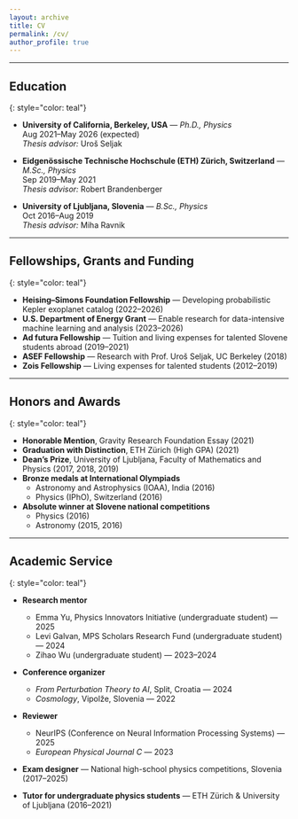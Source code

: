 ```yaml
---
layout: archive
title: CV
permalink: /cv/
author_profile: true
---
```


---

## Education
{: style="color: teal"}

- **University of California, Berkeley, USA** — *Ph.D., Physics*   
  Aug 2021–May 2026 (expected)  
  *Thesis advisor:* Uroš Seljak

- **Eidgenössische Technische Hochschule (ETH) Zürich, Switzerland** — *M.Sc., Physics*  
  Sep 2019–May 2021   
  *Thesis advisor:* Robert Brandenberger   

- **University of Ljubljana, Slovenia** — *B.Sc., Physics*     
  Oct 2016–Aug 2019   
  *Thesis advisor:* Miha Ravnik

---

## Fellowships, Grants and Funding
{: style="color: teal"}

- **Heising–Simons Foundation Fellowship** — Developing probabilistic Kepler exoplanet catalog (2022–2026)
- **U.S. Department of Energy Grant** — Enable research for data-intensive machine learning and analysis (2023–2026)
- **Ad futura Fellowship** — Tuition and living expenses for talented Slovene students abroad (2019–2021)
- **ASEF Fellowship** — Research with Prof. Uroš Seljak, UC Berkeley (2018)
- **Zois Fellowship** — Living expenses for talented students (2012–2019)

---

## Honors and Awards
{: style="color: teal"}

- **Honorable Mention**, Gravity Research Foundation Essay (2021)
- **Graduation with Distinction**, ETH Zürich (High GPA) (2021)
- **Dean’s Prize**, University of Ljubljana, Faculty of Mathematics and Physics (2017, 2018, 2019)
- **Bronze medals at International Olympiads**  
  - Astronomy and Astrophysics (IOAA), India (2016)  
  - Physics (IPhO), Switzerland (2016)
- **Absolute winner at Slovene national competitions**  
  - Physics (2016)  
  - Astronomy (2015, 2016)

---

## Academic Service
{: style="color: teal"}

- **Research mentor**  
  - Emma Yu, Physics Innovators Initiative (undergraduate student) — 2025  
  - Levi Galvan, MPS Scholars Research Fund (undergraduate student) — 2024  
  - Zihao Wu (undergraduate student) — 2023–2024  

- **Conference organizer**  
  - *From Perturbation Theory to AI*, Split, Croatia — 2024  
  - *Cosmology*, Vipolže, Slovenia — 2022

- **Reviewer**  
  - NeurIPS (Conference on Neural Information Processing Systems) — 2025  
  - *European Physical Journal C* — 2023

- **Exam designer** — National high-school physics competitions, Slovenia (2017–2025)

- **Tutor for undergraduate physics students** — ETH Zürich & University of Ljubljana (2016–2021)
